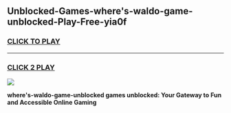 
## Unblocked-Games-where's-waldo-game-unblocked-Play-Free-yia0f
<h3>
<a href="https://premium76.site?title=where's-waldo-game-unblocked&ref=17A">CLICK TO PLAY</a></h3>
<hr>

<h3>
<a href="https://premium76.site?title=where's-waldo-game-unblocked&ref=17A">CLICK 2 PLAY</a>
  
</h3>

<a href="https://premium76.site?title=where's-waldo-game-unblocked&ref=17A"><img src="https://clearcache.store/games.png"></a>


**where's-waldo-game-unblocked games unblocked: Your Gateway to Fun and Accessible Online Gaming**
